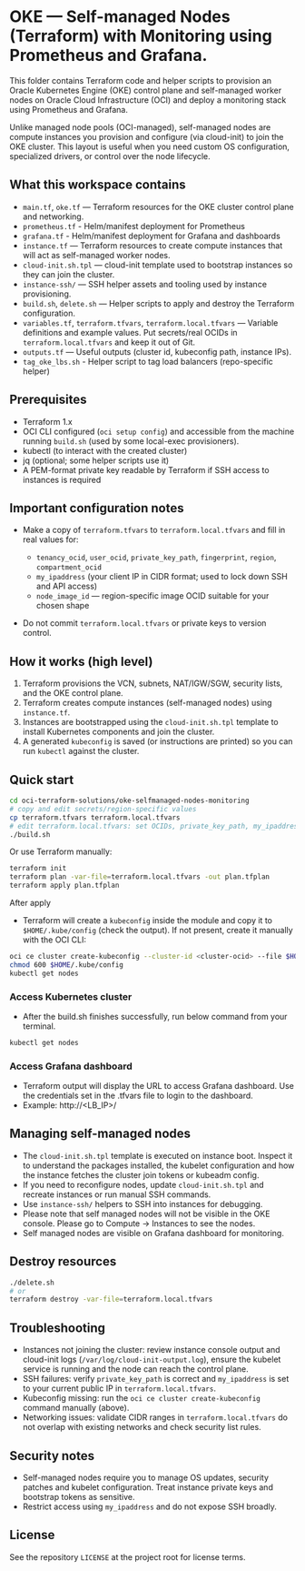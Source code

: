 # OKE — Self-managed Nodes (Terraform) with Monitoring using Prometheus and Grafana.

This folder contains Terraform code and helper scripts to provision an Oracle Kubernetes Engine (OKE) control plane and self-managed worker nodes on Oracle Cloud Infrastructure (OCI) and deploy a monitoring stack using Prometheus and Grafana.

Unlike managed node pools (OCI-managed), self-managed nodes are compute instances you provision and configure (via cloud-init) to join the OKE cluster. This layout is useful when you need custom OS configuration, specialized drivers, or control over the node lifecycle.

## What this workspace contains

- `main.tf`, `oke.tf` — Terraform resources for the OKE cluster control plane and networking.
- `prometheus.tf` - Helm/manifest deployment for Prometheus
- `grafana.tf` - Helm/manifest deployment for Grafana and dashboards
- `instance.tf` — Terraform resources to create compute instances that will act as self-managed worker nodes.
- `cloud-init.sh.tpl` — cloud-init template used to bootstrap instances so they can join the cluster.
- `instance-ssh/` — SSH helper assets and tooling used by instance provisioning.
- `build.sh`, `delete.sh` — Helper scripts to apply and destroy the Terraform configuration.
- `variables.tf`, `terraform.tfvars`, `terraform.local.tfvars` — Variable definitions and example values. Put secrets/real OCIDs in `terraform.local.tfvars` and keep it out of Git.
- `outputs.tf` — Useful outputs (cluster id, kubeconfig path, instance IPs).
- `tag_oke_lbs.sh` - Helper script to tag load balancers (repo-specific helper)

## Prerequisites

- Terraform 1.x
- OCI CLI configured (`oci setup config`) and accessible from the machine running `build.sh` (used by some local-exec provisioners).
- kubectl (to interact with the created cluster)
- jq (optional; some helper scripts use it)
- A PEM-format private key readable by Terraform if SSH access to instances is required

## Important configuration notes

- Make a copy of `terraform.tfvars` to `terraform.local.tfvars` and fill in real values for:
	- `tenancy_ocid`, `user_ocid`, `private_key_path`, `fingerprint`, `region`, `compartment_ocid`
	- `my_ipaddress` (your client IP in CIDR format; used to lock down SSH and API access)
	- `node_image_id` — region-specific image OCID suitable for your chosen shape

- Do not commit `terraform.local.tfvars` or private keys to version control.

## How it works (high level)

1. Terraform provisions the VCN, subnets, NAT/IGW/SGW, security lists, and the OKE control plane.
2. Terraform creates compute instances (self-managed nodes) using `instance.tf`.
3. Instances are bootstrapped using the `cloud-init.sh.tpl` template to install Kubernetes components and join the cluster.
4. A generated `kubeconfig` is saved (or instructions are printed) so you can run `kubectl` against the cluster.

## Quick start

```bash
cd oci-terraform-solutions/oke-selfmanaged-nodes-monitoring
# copy and edit secrets/region-specific values
cp terraform.tfvars terraform.local.tfvars
# edit terraform.local.tfvars: set OCIDs, private_key_path, my_ipaddress, node_image_id, etc.
./build.sh
```

Or use Terraform manually:

```bash
terraform init
terraform plan -var-file=terraform.local.tfvars -out plan.tfplan
terraform apply plan.tfplan
```

After apply

- Terraform will create a `kubeconfig` inside the module and copy it to `$HOME/.kube/config` (check the output). If not present, create it manually with the OCI CLI:

```bash
oci ce cluster create-kubeconfig --cluster-id <cluster-ocid> --file $HOME/.kube/config --region <region> --kube-endpoint PUBLIC_ENDPOINT
chmod 600 $HOME/.kube/config
kubectl get nodes
```

### Access Kubernetes cluster
- After the build.sh finishes successfully, run below command from your terminal.

```bash
kubectl get nodes
```

### Access Grafana dashboard
- Terraform output will display the URL to access Grafana dashboard. Use the credentials set in the .tfvars file to login to the dashboard.
- Example: http://<LB_IP>/

## Managing self-managed nodes

- The `cloud-init.sh.tpl` template is executed on instance boot. Inspect it to understand the packages installed, the kubelet configuration and how the instance fetches the cluster join tokens or kubeadm config.
- If you need to reconfigure nodes, update `cloud-init.sh.tpl` and recreate instances or run manual SSH commands.
- Use `instance-ssh/` helpers to SSH into instances for debugging.
- Please note that self managed nodes will not be visible in the OKE console. Please go to Compute -> Instances to see the nodes. 
- Self managed nodes are visible on Grafana dashboard for monitoring.

## Destroy resources

```bash
./delete.sh
# or
terraform destroy -var-file=terraform.local.tfvars
```

## Troubleshooting

- Instances not joining the cluster: review instance console output and cloud-init logs (`/var/log/cloud-init-output.log`), ensure the kubelet service is running and the node can reach the control plane.
- SSH failures: verify `private_key_path` is correct and `my_ipaddress` is set to your current public IP in `terraform.local.tfvars`.
- Kubeconfig missing: run the `oci ce cluster create-kubeconfig` command manually (above).
- Networking issues: validate CIDR ranges in `terraform.local.tfvars` do not overlap with existing networks and check security list rules.

## Security notes

- Self-managed nodes require you to manage OS updates, security patches and kubelet configuration. Treat instance private keys and bootstrap tokens as sensitive.
- Restrict access using `my_ipaddress` and do not expose SSH broadly.

## License

See the repository `LICENSE` at the project root for license terms.